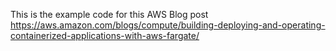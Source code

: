 This is the  example code for this AWS Blog post https://aws.amazon.com/blogs/compute/building-deploying-and-operating-containerized-applications-with-aws-fargate/
